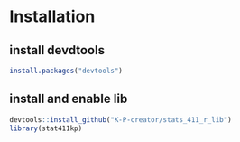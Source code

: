 # Installation

## install devdtools
```R
install.packages("devtools")
```

## install and enable lib
```R
devtools::install_github("K-P-creator/stats_411_r_lib")
library(stat411kp)
```

